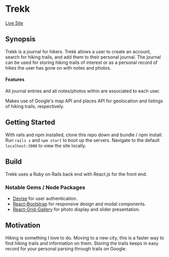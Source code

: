 # Trekk
[Live Site](http://trekk-trails.herokuapp.com/)

## Synopsis
Trekk is a journal for hikers. Trekk allows a user to create an account, search for hiking trails, and add them to their personal journal. The journal can be used for storing hiking trails of interest or as a personal record of hikes the user has gone on with notes and photos.

#### Features
All journal entries and all notes/photos within are associated to each user.

Makes use of Google's map API and places API for geolocation and listings of hiking trails, respectively.

## Getting Started
With rails and npm installed, clone this repo down and bundle / npm install. Run ```rails s``` and ```npm start``` to boot up the servers. Navigate to the default ```localhost:3000``` to view the site locally.

## Build
Trekk uses a Ruby on Rails back end with React.js for the front end.

### Notable Gems / Node Packages
* [Devise](https://github.com/plataformatec/devise) for user authentication.
* [React-Bootstrap](https://react-bootstrap.github.io/) for responsive design and modal components.
* [React-Grid-Gallery](https://benhowell.github.io/react-grid-gallery/) for photo display and slider presentation.

## Motivation
Hiking is something I love to do. Moving to a new city, this is a faster way to find hiking trails and information on them. Storing the trails keeps in easy record for your personal parsing through trails on Google.
